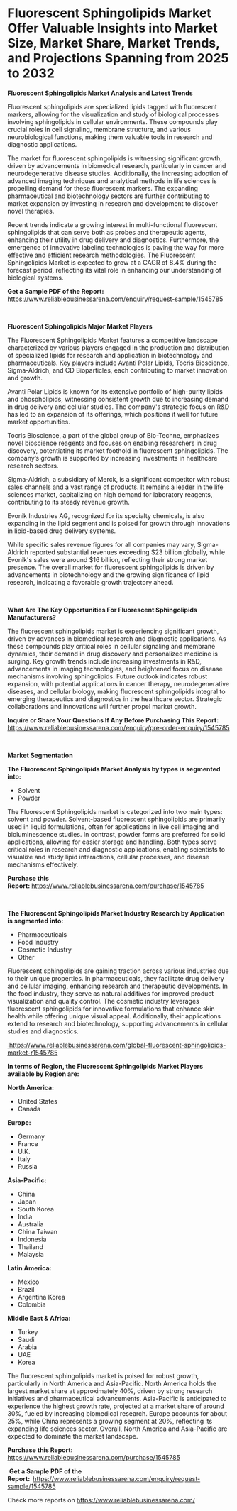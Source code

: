 <p><h1>Fluorescent Sphingolipids Market Offer Valuable Insights into Market Size, Market Share, Market Trends, and Projections Spanning from 2025 to 2032</h1></p><p><strong>Fluorescent Sphingolipids Market Analysis and Latest Trends</strong></p>
<p><p>Fluorescent sphingolipids are specialized lipids tagged with fluorescent markers, allowing for the visualization and study of biological processes involving sphingolipids in cellular environments. These compounds play crucial roles in cell signaling, membrane structure, and various neurobiological functions, making them valuable tools in research and diagnostic applications. </p><p>The market for fluorescent sphingolipids is witnessing significant growth, driven by advancements in biomedical research, particularly in cancer and neurodegenerative disease studies. Additionally, the increasing adoption of advanced imaging techniques and analytical methods in life sciences is propelling demand for these fluorescent markers. The expanding pharmaceutical and biotechnology sectors are further contributing to market expansion by investing in research and development to discover novel therapies.</p><p>Recent trends indicate a growing interest in multi-functional fluorescent sphingolipids that can serve both as probes and therapeutic agents, enhancing their utility in drug delivery and diagnostics. Furthermore, the emergence of innovative labeling technologies is paving the way for more effective and efficient research methodologies. The Fluorescent Sphingolipids Market is expected to grow at a CAGR of 8.4% during the forecast period, reflecting its vital role in enhancing our understanding of biological systems.</p></p>
<p><strong>Get a Sample PDF of the Report:&nbsp;</strong> <a href="https://www.reliablebusinessarena.com/enquiry/request-sample/1545785?utm_campaign=2136&utm_medium=2&utm_source=Github&utm_content=ia&utm_term=01022025&utm_id=fluorescent-sphingolipids">https://www.reliablebusinessarena.com/enquiry/request-sample/1545785</a></p>
<p>&nbsp;</p>
<p><strong>Fluorescent Sphingolipids Major Market Players</strong></p>
<p><p>The Fluorescent Sphingolipids Market features a competitive landscape characterized by various players engaged in the production and distribution of specialized lipids for research and application in biotechnology and pharmaceuticals. Key players include Avanti Polar Lipids, Tocris Bioscience, Sigma-Aldrich, and CD Bioparticles, each contributing to market innovation and growth.</p><p>Avanti Polar Lipids is known for its extensive portfolio of high-purity lipids and phospholipids, witnessing consistent growth due to increasing demand in drug delivery and cellular studies. The company's strategic focus on R&D has led to an expansion of its offerings, which positions it well for future market opportunities.</p><p>Tocris Bioscience, a part of the global group of Bio-Techne, emphasizes novel bioscience reagents and focuses on enabling researchers in drug discovery, potentiating its market foothold in fluorescent sphingolipids. The company’s growth is supported by increasing investments in healthcare research sectors.</p><p>Sigma-Aldrich, a subsidiary of Merck, is a significant competitor with robust sales channels and a vast range of products. It remains a leader in the life sciences market, capitalizing on high demand for laboratory reagents, contributing to its steady revenue growth.</p><p>Evonik Industries AG, recognized for its specialty chemicals, is also expanding in the lipid segment and is poised for growth through innovations in lipid-based drug delivery systems.</p><p>While specific sales revenue figures for all companies may vary, Sigma-Aldrich reported substantial revenues exceeding $23 billion globally, while Evonik's sales were around $16 billion, reflecting their strong market presence. The overall market for fluorescent sphingolipids is driven by advancements in biotechnology and the growing significance of lipid research, indicating a favorable growth trajectory ahead.</p></p>
<p>&nbsp;</p>
<p><strong>What Are The Key Opportunities For Fluorescent Sphingolipids Manufacturers?</strong></p>
<p><p>The fluorescent sphingolipids market is experiencing significant growth, driven by advances in biomedical research and diagnostic applications. As these compounds play critical roles in cellular signaling and membrane dynamics, their demand in drug discovery and personalized medicine is surging. Key growth trends include increasing investments in R&D, advancements in imaging technologies, and heightened focus on disease mechanisms involving sphingolipids. Future outlook indicates robust expansion, with potential applications in cancer therapy, neurodegenerative diseases, and cellular biology, making fluorescent sphingolipids integral to emerging therapeutics and diagnostics in the healthcare sector. Strategic collaborations and innovations will further propel market growth.</p></p>
<p><strong>Inquire or Share Your Questions If Any Before Purchasing This Report:</strong> <a href="https://www.reliablebusinessarena.com/enquiry/pre-order-enquiry/1545785?utm_campaign=2136&utm_medium=2&utm_source=Github&utm_content=ia&utm_term=01022025&utm_id=fluorescent-sphingolipids">https://www.reliablebusinessarena.com/enquiry/pre-order-enquiry/1545785</a></p>
<p>&nbsp;</p>
<p><strong>Market Segmentation</strong></p>
<p><strong>The Fluorescent Sphingolipids Market Analysis by types is segmented into:</strong></p>
<p><ul><li>Solvent</li><li>Powder</li></ul></p>
<p><p>The Fluorescent Sphingolipids market is categorized into two main types: solvent and powder. Solvent-based fluorescent sphingolipids are primarily used in liquid formulations, often for applications in live cell imaging and bioluminescence studies. In contrast, powder forms are preferred for solid applications, allowing for easier storage and handling. Both types serve critical roles in research and diagnostic applications, enabling scientists to visualize and study lipid interactions, cellular processes, and disease mechanisms effectively.</p></p>
<p><strong>Purchase this Report:&nbsp;</strong><a href="https://www.reliablebusinessarena.com/purchase/1545785?utm_campaign=2136&utm_medium=2&utm_source=Github&utm_content=ia&utm_term=01022025&utm_id=fluorescent-sphingolipids">https://www.reliablebusinessarena.com/purchase/1545785</a></p>
<p>&nbsp;</p>
<p><strong>The Fluorescent Sphingolipids Market Industry Research by Application is segmented into:</strong></p>
<p><ul><li>Pharmaceuticals</li><li>Food Industry</li><li>Cosmetic Industry</li><li>Other</li></ul></p>
<p><p>Fluorescent sphingolipids are gaining traction across various industries due to their unique properties. In pharmaceuticals, they facilitate drug delivery and cellular imaging, enhancing research and therapeutic developments. In the food industry, they serve as natural additives for improved product visualization and quality control. The cosmetic industry leverages fluorescent sphingolipids for innovative formulations that enhance skin health while offering unique visual appeal. Additionally, their applications extend to research and biotechnology, supporting advancements in cellular studies and diagnostics.</p></p>
<p><a href="https://www.reliablebusinessarena.com/global-fluorescent-sphingolipids-market-r1545785?utm_campaign=2136&utm_medium=2&utm_source=Github&utm_content=ia&utm_term=01022025&utm_id=fluorescent-sphingolipids">&nbsp;https://www.reliablebusinessarena.com/global-fluorescent-sphingolipids-market-r1545785</a></p>
<p><strong>In terms of Region, the Fluorescent Sphingolipids Market Players available by Region are:</strong></p>
<p>
    <p> <strong> North America: </strong>
        <ul>
            <li>United States</li>
            <li>Canada</li>
        </ul>
        </p> 
    <p> <strong> Europe: </strong>
        <ul>
            <li>Germany</li>
            <li>France</li>
            <li>U.K.</li>
            <li>Italy</li>
            <li>Russia</li>
        </ul>
        </p> 
    <p> <strong> Asia-Pacific: </strong>
        <ul>
            <li>China</li>
            <li>Japan</li>
            <li>South Korea</li>
            <li>India</li>
            <li>Australia</li>
            <li>China Taiwan</li>
            <li>Indonesia</li>
            <li>Thailand</li>
            <li>Malaysia</li>
        </ul>
        </p> 
    <p> <strong> Latin America: </strong>
        <ul>
            <li>Mexico</li>
            <li>Brazil</li>
            <li>Argentina Korea</li>
            <li>Colombia</li>
        </ul>
        </p> 
    <p> <strong> Middle East & Africa: </strong>
        <ul>
            <li>Turkey</li>
            <li>Saudi</li>
            <li>Arabia</li>
            <li>UAE</li>
            <li>Korea</li>
        </ul>
    </p>
    </p>
<p><p>The fluorescent sphingolipids market is poised for robust growth, particularly in North America and Asia-Pacific. North America holds the largest market share at approximately 40%, driven by strong research initiatives and pharmaceutical advancements. Asia-Pacific is anticipated to experience the highest growth rate, projected at a market share of around 30%, fueled by increasing biomedical research. Europe accounts for about 25%, while China represents a growing segment at 20%, reflecting its expanding life sciences sector. Overall, North America and Asia-Pacific are expected to dominate the market landscape.</p></p>
<p><strong>Purchase this Report: </strong><a href="https://www.reliablebusinessarena.com/purchase/1545785?utm_campaign=2136&utm_medium=2&utm_source=Github&utm_content=ia&utm_term=01022025&utm_id=fluorescent-sphingolipids">https://www.reliablebusinessarena.com/purchase/1545785</a></p>
<p>&nbsp;<strong>Get a Sample PDF of the Report:&nbsp;&nbsp;</strong><a href="https://www.reliablebusinessarena.com/enquiry/request-sample/1545785?utm_campaign=2136&utm_medium=2&utm_source=Github&utm_content=ia&utm_term=01022025&utm_id=fluorescent-sphingolipids">https://www.reliablebusinessarena.com/enquiry/request-sample/1545785</a></p>
<p><strong></strong></p>
<p>Check more reports on <a href="https://www.reliablebusinessarena.com/?utm_campaign=2136&utm_medium=2&utm_source=Github&utm_content=ia&utm_term=01022025&utm_id=fluorescent-sphingolipids">https://www.reliablebusinessarena.com/</a></p>